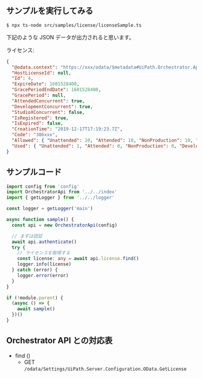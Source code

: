 ## サンプルを実行してみる

```console
$ npx ts-node src/samples/license/licenseSample.ts
```

下記のような JSON データが出力されると思います。

ライセンス:

```json
{
  "@odata.context": "https://xxx/odata/$metadata#UiPath.Orchestrator.Application.Dto.License.LicenseDto",
  "HostLicenseId": null,
  "Id": 4,
  "ExpireDate": 1601528400,
  "GracePeriodEndDate": 1601528400,
  "GracePeriod": null,
  "AttendedConcurrent": true,
  "DevelopmentConcurrent": true,
  "StudioXConcurrent": false,
  "IsRegistered": true,
  "IsExpired": false,
  "CreationTime": "2019-12-17T17:19:23.7Z",
  "Code": "386xxx",
  "Allowed": { "Unattended": 10, "Attended": 10, "NonProduction": 10, "Development": 10, "StudioX": 0 },
  "Used": { "Unattended": 1, "Attended": 0, "NonProduction": 0, "Development": 1, "StudioX": 0 }
}
```


## サンプルコード

```typescript
import config from 'config'
import OrchestratorApi from '../../index'
import { getLogger } from '../../logger'

const logger = getLogger('main')

async function sample() {
  const api = new OrchestratorApi(config)

  // まずは認証
  await api.authenticate()
  try {
    // ライセンスを取得する
    const license: any = await api.license.find()
    logger.info(license)
  } catch (error) {
    logger.error(error)
  }
}

if (!module.parent) {
  (async () => {
    await sample()
  })()
}
```



## Orchestrator API との対応表

- find ()
    - GET ``/odata/Settings/UiPath.Server.Configuration.OData.GetLicense``
